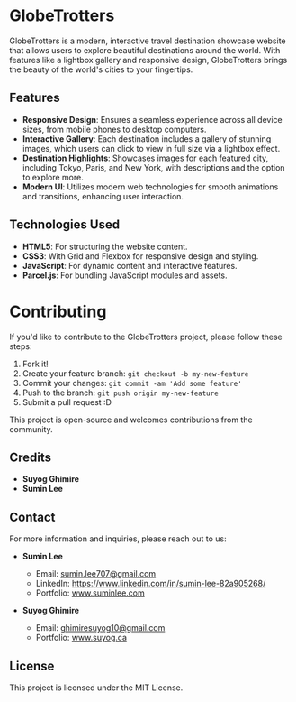 # GlobeTrotters

GlobeTrotters is a modern, interactive travel destination showcase website that allows users to explore beautiful destinations around the world. With features like a lightbox gallery and responsive design, GlobeTrotters brings the beauty of the world's cities to your fingertips.

## Features

- **Responsive Design**: Ensures a seamless experience across all device sizes, from mobile phones to desktop computers.
- **Interactive Gallery**: Each destination includes a gallery of stunning images, which users can click to view in full size via a lightbox effect.
- **Destination Highlights**: Showcases images for each featured city, including Tokyo, Paris, and New York, with descriptions and the option to explore more.
- **Modern UI**: Utilizes modern web technologies for smooth animations and transitions, enhancing user interaction.

## Technologies Used

- **HTML5**: For structuring the website content.
- **CSS3**: With Grid and Flexbox for responsive design and styling.
- **JavaScript**: For dynamic content and interactive features.
- **Parcel.js**: For bundling JavaScript modules and assets.


# Contributing

If you'd like to contribute to the GlobeTrotters project, please follow these steps:

1. Fork it!
2. Create your feature branch: `git checkout -b my-new-feature`
3. Commit your changes: `git commit -am 'Add some feature'`
4. Push to the branch: `git push origin my-new-feature`
5. Submit a pull request :D

This project is open-source and welcomes contributions from the community.

## Credits

- **Suyog Ghimire**
- **Sumin Lee**


## Contact

For more information and inquiries, please reach out to us:

- **Sumin Lee**
  - Email: sumin.lee707@gmail.com
  - LinkedIn: https://www.linkedin.com/in/sumin-lee-82a905268/
   - Portfolio: www.suminlee.com

- **Suyog Ghimire**
  - Email: ghimiresuyog10@gmail.com
  - Portfolio: www.suyog.ca

## License

This project is licensed under the MIT License.
